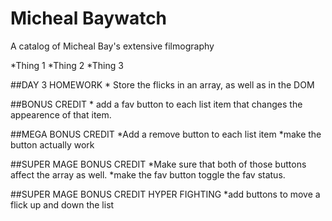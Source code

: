 # Micheal Baywatch 

A catalog of Micheal Bay's extensive filmography

*Thing 1
*Thing 2
*Thing 3


##DAY 3 HOMEWORK
    * Store the flicks in an array, as well as in the DOM

##BONUS CREDIT
    * add a fav button to each list item that changes the appearence of that item.

##MEGA BONUS CREDIT
    *Add a remove button to each list item
    *make the button actually work

##SUPER MAGE BONUS CREDIT
    *Make sure that both of those buttons affect the array as well.
    *make the fav button toggle the fav status.

##SUPER MAGE BONUS CREDIT HYPER FIGHTING
    *add buttons to move a flick up and down the list